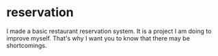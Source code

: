# reservation
 I made a basic restaurant reservation system.  It is a project I am doing to improve myself. That's why I want you to know that there may be shortcomings.
